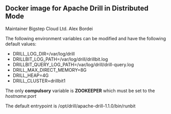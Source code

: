 ## Docker image for Apache Drill in Distributed Mode ##
Maintainer Bigstep Cloud Ltd. Alex Bordei

The following environment variables can be modified and have the following default values:

- DRILL_LOG_DIR=/var/log/drill
- DRILLBIT_LOG_PATH=/var/log/drill/drillbit.log
- DRILLBIT_QUERY_LOG_PATH=/var/log/drill/drill-query.log
- DRILL_MAX_DIRECT_MEMORY=8G
- DRILL_HEAP=4G  
- DRILL_CLUSTER=drillbit1

The only **compulsory** variable is **ZOOKEEPER** which must be set to the *hostname:port*

The default entrypoint is /opt/drill/apache-drill-1.1.0/bin/runbit 

